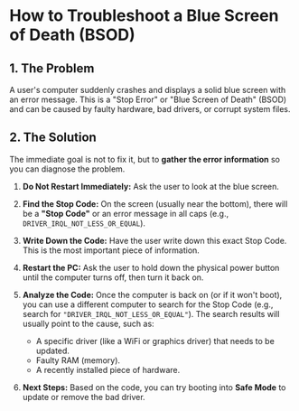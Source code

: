 # How to Troubleshoot a Blue Screen of Death (BSOD)

## 1. The Problem

A user's computer suddenly crashes and displays a solid blue screen with an error message. This is a "Stop Error" or "Blue Screen of Death" (BSOD) and can be caused by faulty hardware, bad drivers, or corrupt system files.

## 2. The Solution

The immediate goal is not to fix it, but to **gather the error information** so you can diagnose the problem.

1.  **Do Not Restart Immediately:** Ask the user to look at the blue screen.
2.  **Find the Stop Code:** On the screen (usually near the bottom), there will be a **"Stop Code"** or an error message in all caps (e.g., `DRIVER_IRQL_NOT_LESS_OR_EQUAL`).
3.  **Write Down the Code:** Have the user write down this exact Stop Code. This is the most important piece of information.
4.  **Restart the PC:** Ask the user to hold down the physical power button until the computer turns off, then turn it back on.
5.  **Analyze the Code:** Once the computer is back on (or if it won't boot), you can use a different computer to search for the Stop Code (e.g., search for `"DRIVER_IRQL_NOT_LESS_OR_EQUAL"`). The search results will usually point to the cause, such as:
    * A specific driver (like a WiFi or graphics driver) that needs to be updated.
    * Faulty RAM (memory).
    * A recently installed piece of hardware.

6.  **Next Steps:** Based on the code, you can try booting into **Safe Mode** to update or remove the bad driver.
